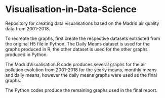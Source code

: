 # Visualisation-in-Data-Science
Repository for creating data visualisations based on the Madrid air quality data from 2001-2018.

To recreate the graphs, first create the respective datasets extracted from the original H5 file in Python. The Daily Means dataset is used for the graphs produced in R, the other dataset is used for the other graphs produced in Python.

The MadridVisualisation.R code produces several graphs for the air pollution evolution from 2001-2018 for the yearly means, monthly means and daily means, however the daily means graphs were used as the final graphs.

The Python codes produce the remaining graphs used in the final report.

